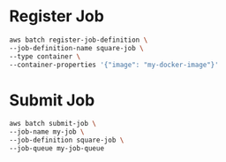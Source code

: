 # Register Job
```sh
aws batch register-job-definition \
--job-definition-name square-job \
--type container \
--container-properties '{"image": "my-docker-image"}'
```

# Submit Job
```sh
aws batch submit-job \
--job-name my-job \
--job-definition square-job \
--job-queue my-job-queue
```